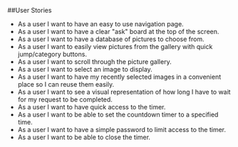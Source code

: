 ##User Stories
* As a user I want to have an easy to use navigation page.
* As a user I want to have a clear "ask" board at the top of the screen.
* As a user I want to have a database of pictures to choose from.
* As a user I want to easily view pictures from the gallery with quick jump/category buttons.
* As a user I want to scroll through the picture gallery.
* As a user I want to select an image to display.
* As a user I want to have my recently selected images in a convenient place so I can reuse them easily.
* As a user I want to see a visual representation of how long I have to wait for my request to be completed.
* As a user I want to have quick access to the timer.
* As a user I want to be able to set the countdown timer to a specified time.
* As a user I want to have a simple password to limit access to the timer.
* As a user I want to be able to close the timer.